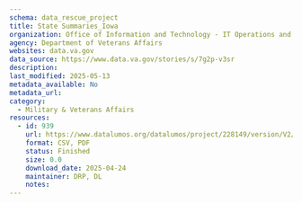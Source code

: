 ```yaml
---
schema: data_rescue_project 
title: State Summaries_Iowa
organization: Office of Information and Technology - IT Operations and Services (ITOPS)
agency: Department of Veterans Affairs
websites: data.va.gov
data_source: https://www.data.va.gov/stories/s/7g2p-v3sr
description: 
last_modified: 2025-05-13
metadata_available: No
metadata_url: 
category:
  - Military & Veterans Affairs 
resources:
  - id: 939
    url: https://www.datalumos.org/datalumos/project/228149/version/V2/view
    format: CSV, PDF
    status: Finished
    size: 0.0
    download_date: 2025-04-24
    maintainer: DRP, DL
    notes: 
---
```


